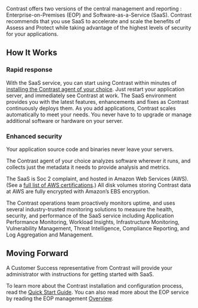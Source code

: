 


Contrast offers two versions of the central management and reporting <!-- server -->: Enterprise-on-Premises (EOP) and Software-as-a-Service (SaaS). Contrast recommends that you use SaaS to accelerate and scale the benefits of Assess and Protect while taking advantage of the highest levels of security for your applications. 

## How It Works 

### Rapid response 

With the SaaS service, you can start using Contrast within minutes of [installing the Contrast agent of your choice](installation-setup.html#onboard). Just restart your application server, and immediately see Contrast at work. The SaaS environment provides you with the latest features, enhancements and fixes as Contrast continuously deploys them. As you add applications, Contrast scales automatically to meet your needs. You never have to to upgrade or manage additional software or hardware on your server.

### Enhanced security 

Your application source code and binaries never leave your servers. 

The Contrast agent of your choice analyzes software wherever it runs, and collects just the metadata
it needs to provide analysis and metrics.

<!-- The Contrast agent automatically reports application vulnerabilities to the SaaS TeamServer,
which displays critical security information, vulnerabilities, and remediation advice across all applications in a realtime
dashboard. -->

The SaaS <!-- server --> is Soc 2 complaint, and hosted in Amazon Web Services (AWS). (See a [full list of AWS certifications](http://aws.amazon.com/compliance/).) All disk volumes storing Contrast data at AWS are fully encrypted with Amazon’s EBS encryption.

The Contrast operations team proactively monitors uptime, and uses several industry-trusted monitoring solutions to measure the health, security, and performance of the SaaS service including Application Performance Monitoring, Workload Insights, Infrastructure Monitoring, Vulnerability Management, Threat Intelligence, Compliance Reporting, and Log Aggregation and Management.

## Moving Forward 

A Customer Success representative from Contrast will provide your administrator with instructions for getting started with SaaS. 

To learn more about the Contrast installation and configuration process, read the [Quick Start Guide](installation-setup.html#quick-start). You can also read more about the EOP service by reading the EOP management [Overview](admin-eopcredentials.html#overview).



